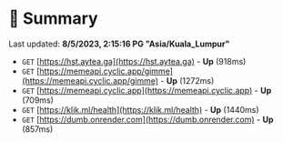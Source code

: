 # 📖 Summary
Last updated: **8/5/2023, 2:15:16 PG "Asia/Kuala_Lumpur"**

- `GET` [https://hst.aytea.ga](https://hst.aytea.ga) - **Up** (918ms)
- `GET` [https://memeapi.cyclic.app/gimme](https://memeapi.cyclic.app/gimme) - **Up** (1272ms)
- `GET` [https://memeapi.cyclic.app](https://memeapi.cyclic.app) - **Up** (709ms)
- `GET` [https://klik.ml/health](https://klik.ml/health) - **Up** (1440ms)
- `GET` [https://dumb.onrender.com](https://dumb.onrender.com) - **Up** (857ms)
